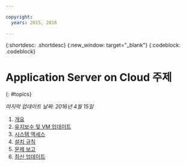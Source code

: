 ```yaml
---

copyright:
  years: 2015, 2016

---
```


{:shortdesc: .shortdesc}
{:new_window: target="_blank"}
{:codeblock: .codeblock}

# Application Server on Cloud 주제
{: #topics}

*마지막 업데이트 날짜: 2016년 4월 15일*

1. [개요](indexWAS4Bluemix.html)
2. [유지보수 및 VM 업데이트](maintenanceAndUpdates.html)
6. [시스템 액세스](systemAccess.html)
7. [설치 규칙](installationConventions.html)
8. [문제 보고](reportingIssues.html)
9. [최신 업데이트](latestUpdates.html)
